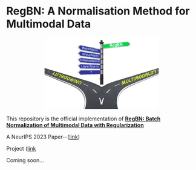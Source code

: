 <p align="center">
    <h1>
        <strong>
            RegBN: A Normalisation Method for  Multimodal Data 
        </strong>
    </h1>
</p>

<p align="center">
<p align="center" width="100%">
    <img width="60%" height="50%" src="docs/regbn.png">
</p>

This repository is the official implementation of **[RegBN: Batch Normalization of Multimodal Data with Regularization](https://arxiv.org/abs/???)**

A NeurIPS 2023 Paper--([link](https://neurips.cc/virtual/2023/poster/70500))

Project ([link](https://mogvision.github.io/RegBN/)

Coming soon...
